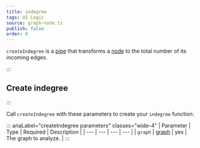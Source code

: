 ```yaml
---
title: indegree
tags: UI Logic
source: graph-node.ts
publish: false
order: 0
---
```


`createIndegree` is a [pipe](/docs/logic/pipes-overview) that transforms a [node](/docs/logic/graph-overview#graph-node-and-edge) to the total number of its incoming edges.


:::
## Create indegree
:::

Call `createIndegree` with these parameters to create your `indegree` function:

::: ariaLabel="createIndegree parameters" classes="wide-4"
| Parameter | Type | Required | Description |
| --- | --- | --- | --- |
| `graph` | [graph](/docs/logic/graph-overview) | yes | The graph to analyze. |
:::

